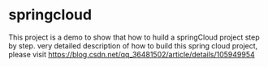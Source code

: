 # springcloud
This project is a demo to show that how to huild a springCloud project step by step.
very detailed description of how to build this spring cloud project, 
please visit https://blog.csdn.net/qq_36481502/article/details/105949954
